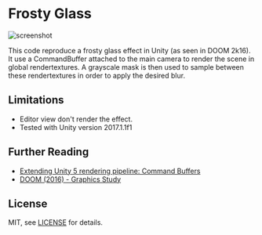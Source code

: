 # Frosty Glass

 ![screenshot](Screenshots/screen0.gif)

 This code reproduce a frosty glass effect in Unity (as seen in DOOM 2k16). It use a CommandBuffer attached to the main camera to render the scene in global rendertextures. A grayscale mask is then used to sample between these rendertextures in order to apply the desired blur.

## Limitations

* Editor view don't render the effect.
* Tested with Unity version 2017.1.1f1

## Further Reading

 - [Extending Unity 5 rendering pipeline: Command Buffers](https://blogs.unity3d.com/2015/02/06/extending-unity-5-rendering-pipeline-command-buffers/)
 - [DOOM (2016) - Graphics Study](http://www.adriancourreges.com/blog/2016/09/09/doom-2016-graphics-study/)

## License

MIT, see [LICENSE](LICENSE) for details.
